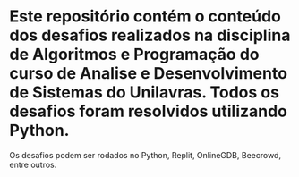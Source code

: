 # Este repositório contém o conteúdo dos desafios realizados na disciplina de Algoritmos e Programação do curso de Analise e Desenvolvimento de Sistemas do Unilavras. Todos os desafios foram resolvidos utilizando Python.
Os desafios podem ser rodados no Python, Replit, OnlineGDB, Beecrowd, entre outros.
